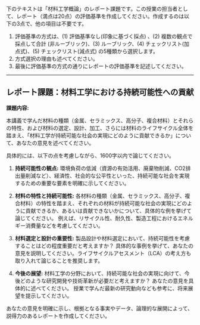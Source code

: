 下のテキストは「材料工学概論」のレポート課題です。この授業の担当者として、レポート（満点は20点）の評価基準を作成してください。作成するのは以下の3点で、他の項目は不要です。

1. 評価基準の方式は、(1) 評価基準なし(印象に基づく採点) 、(2) 複数の観点で採点して合計  (非ルーブリック)、(3) ルーブリック、(4) チェックリスト(加点式)、(5) チェックリスト(減点式) の5種類から選択します。
2. 方式選択の理由も述べてください。
3. 最後に評価基準の方式の通りにレポートの評価基準を記述してください。

---------------------------------------
## レポート課題：材料工学における持続可能性への貢献

**課題内容:**

本講義で学んだ材料の種類（金属、セラミックス、高分子、複合材料）とそれらの特性、および材料の選定、設計、加工、さらには材料のライフサイクル全体を踏まえ、「材料工学が持続可能な社会の実現にどのように貢献できるか」について、あなたの意見を述べてください。

具体的には、以下の点を考慮しながら、1600字以内で論じてください。

1. **持続可能性の観点:** 環境負荷の低減（資源の有効活用、廃棄物削減、CO2排出量削減など）、経済性、社会的な公平性といった、持続可能な社会を実現するための重要な要素を明確に示してください。

2. **材料の特性と持続可能性:** 各材料の種類（金属、セラミックス、高分子、複合材料）の特性を踏まえ、それぞれの材料が持続可能な社会の実現にどのように貢献できるか、あるいは貢献できないかについて、具体的な例を挙げて論じてください。  例えば、リサイクル性、耐久性、製造工程におけるエネルギー消費量などを考慮してください。

3. **材料選定と設計の重要性:**  製品設計や材料選定において、持続可能性を考慮することはどの程度重要だと考えますか？  具体的な事例を挙げて、あなたの意見を説明してください。ライフサイクルアセスメント（LCA）の考え方も取り入れて論じることを推奨します。

4. **今後の展望:** 材料工学の分野において、持続可能な社会の実現に向けて、今後どのような研究開発や技術革新が必要だと考えますか？  あなたの意見を具体的に述べてください。  授業で学んだ最新の研究動向なども参考に、将来展望を提示してください。


あなたの意見を明確に示し、根拠となる事実やデータ、論理的な展開によって、説得力のあるレポートを作成してください。
